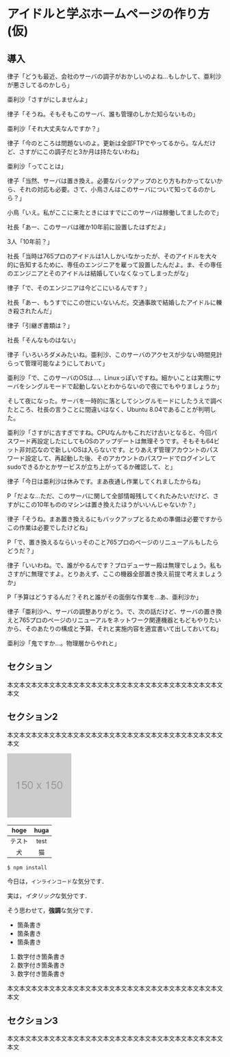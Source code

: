 # アイドルと学ぶホームページの作り方(仮)

## 導入

律子「どうも最近、会社のサーバの調子がおかしいのよね…もしかして、亜利沙が悪さしてるのかしら」

亜利沙「さすがにしませんよ」

律子「そうね。そもそもこのサーバ、誰も管理のしかた知らないもの」

亜利沙「それ大丈夫なんですか？」

律子「今のところは問題ないのよ。更新は全部FTPでやってるから。なんだけど、さすがにこの調子だと3か月は持たないわね」

亜利沙「ってことは」

律子「当然、サーバは置き換え。必要なバックアップのとり方もわかってないから、それの対応も必要。さて、小鳥さんはこのサーバについて知ってるのかしら？」

小鳥「いえ。私がここに来たときにはすでにこのサーバは稼働してましたので」

社長「あー、このサーバは確か10年前に設置したはずだよ」

3人「10年前？」

社長「当時は765プロのアイドルは1人しかいなかったが、そのアイドルを大々的に告知するために、専任のエンジニアを雇って設置したんだよ。ま、その専任のエンジニアとそのアイドルは結婚していなくなってしまったがな」

律子「で、そのエンジニアは今どこにいるんです？」

社長「あー、もうすでにこの世にいないんだ。交通事故で結婚したアイドルに轢き殺されたんだ」

律子「引継ぎ書類は？」

社長「そんなものはない」

律子「いろいろダメみたいね。亜利沙、このサーバのアクセスが少ない時間見計らって管理可能なようにしておいて」

亜利沙「で、このサーバのOSは…、Linuxっぽいですね。細かいことは実際にサーバをシングルモードで起動しないとわからないので夜にでもやりましょうか」

そして夜になった。サーバを一時的に落としてシングルモードにしたうえで調べたところ、社長の言うことに間違いはなく、Ubuntu 8.04であることが判明した。

亜利沙「さすがに古すぎですね。CPUなんかもこれだけ古いとなると、今回パスワード再設定したにしてもOSのアップデートは無理そうです。そもそも64ビット非対応なので新しいOSは入らないです。とりあえず管理アカウントのパスワード設定して、再起動した後、そのアカウントのパスワードでログインしてsudoできるかとかサービスが立ち上がってるか確認して、と」

律子「今日は亜利沙は休みです。まあ夜通し作業してくれましたからね」

P「だよな…ただ、このサーバに関して全部情報残してくれたみたいだけど、さすがにこの10年もののマシンは置き換えたほうがいいんじゃないか？」

律子「そうね。まあ置き換えるにもバックアップとるための準備は必要ですからこの作業は必要でしたけどね」

P「で、置き換えるならいっそのこと765プロのページのリニューアルもしたらどうだ？」

律子「いいわね。で、誰がやるんです？プロデューサー殿は無理でしょう。私もさすがに無理ですよ。とりあえず、ここの機器全部置き換え前提で考えましょうか」

P「予算はどうするんだ？それと誰がその面倒な作業を…あ、亜利沙か」

律子「亜利沙へ、サーバの調整ありがとう。で、次の話だけど、サーバの置き換えと765プロのページのリニューアルをネットワーク関連機器ともどもやりたいから、そのあたりの構成と予算、それと実施内容を適宜書いて出しておいてね」

亜利沙「鬼ですか…。物理層からやれと」

## セクション

本文本文本文本文本文本文本文本文本文本文本文本文本文本文本文本文本文本文本文

## セクション2

本文本文本文本文本文本文本文本文本文本文本文本文本文本文本文本文本文本文本文

![sample](images/mh35/sample.png)

|hoge|huga|
|:-:|:-:|
|テスト|test|
|犬|猫|


```
$ npm install
```

今日は，`インラインコード`な気分です．

実は，*イタリック*な気分です．

そう思わせて，**強調**な気分です．

- 箇条書き
- 箇条書き
- 箇条書き

1. 数字付き箇条書き
2. 数字付き箇条書き
3. 数字付き箇条書き

本文本文本文本文本文本文本文本文本文本文本文本文本文本文本文本文本文本文本文

## セクション3

本文本文本文本文本文本文本文本文本文本文本文本文本文本文本文本文本文本文本文